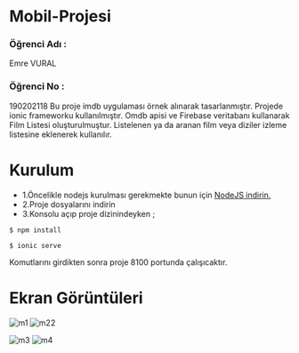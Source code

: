 # Mobil-Projesi

### Öğrenci Adı :
Emre VURAL

### Öğrenci No :
190202118
Bu proje imdb uygulaması örnek alınarak tasarlanmıştır. Projede ionic frameworku kullanılmıştır.
Omdb apisi ve Firebase veritabanı kullanarak Film Listesi oluşturulmuştur. Listelenen ya da aranan film veya diziler izleme listesine eklenerek kullanılır. 
# Kurulum
* 1.Öncelikle nodejs kurulması gerekmekte bunun için [NodeJS indirin.](https://nodejs.org/en/) 
* 2.Proje dosyalarını indirin
* 3.Konsolu açıp proje dizinindeyken ;
<pre><code>$ npm install </code></pre>
<pre><code>$ ionic serve </code></pre>
Komutlarını girdikten sonra proje 8100 portunda çalışıcaktır.
# Ekran Görüntüleri
![m1](https://user-images.githubusercontent.com/38285946/104811699-660f5780-580e-11eb-8042-b21de6f86096.jpg) 
![m22](https://user-images.githubusercontent.com/38285946/104811794-12e9d480-580f-11eb-9d47-935cf8e437e8.jpg)


![m3](https://user-images.githubusercontent.com/38285946/104811808-22691d80-580f-11eb-835d-af060f1359bb.jpg)
![m4](https://user-images.githubusercontent.com/38285946/104811810-28f79500-580f-11eb-97f6-3507ae4ad8b5.jpg)
